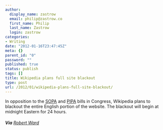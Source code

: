 ```yaml
---
author:
  display_name: zastrow
  email: philip@zastrow.co
  first_name: Philip
  last_name: Zastrow
  login: zastrow
categories:
- Writing
date: "2012-01-16T23:47:45Z"
meta: {}
parent_id: "0"
password: ""
published: true
status: publish
tags: []
title: Wikipedia plans full site blackout
type: post
url: /2012/01/wikipedia-plans-full-site-blackout/
---
```

<p>In opposition to the <a href="http://en.wikipedia.org/wiki/Stop_Online_Piracy_Act">SOPA</a> and <a href="http://en.wikipedia.org/wiki/PROTECT_IP_Act">PIPA</a> bills in Congress, Wikipedia plans to blackout the entire English portion of the website. The blackout will begin at midnight Eastern for 24 hours.</p>
<h6 id="via-robert-ward"><strong>Via</strong> <a href="https://twitter.com/#!/JBalloonist/status/159025412616368129">Robert Ward</a></h6>
